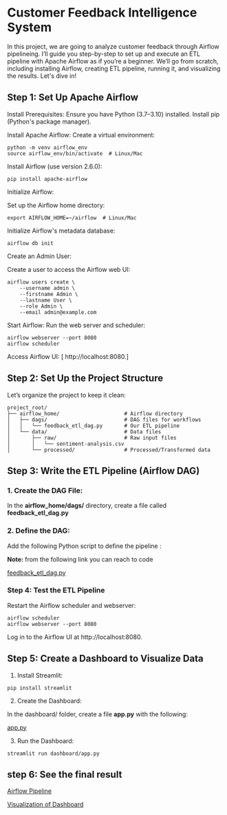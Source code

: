 # Customer Feedback Intelligence System
In this project, we are going to analyze customer feedback through Airflow pipelineing.
I’ll guide you step-by-step to set up and execute an ETL pipeline with Apache Airflow as if you’re a beginner. We’ll go from scratch, including installing Airflow, creating ETL pipeline, running it, and visualizing the results. Let's dive in!

## Step 1: Set Up Apache Airflow

Install Prerequisites:
Ensure you have Python (3.7–3.10) installed.
Install pip (Python's package manager).

Install Apache Airflow:
Create a virtual environment:
```
python -m venv airflow_env
source airflow_env/bin/activate  # Linux/Mac
```

Install Airflow (use version 2.6.0):
```
pip install apache-airflow
```

Initialize Airflow:

Set up the Airflow home directory:
```
export AIRFLOW_HOME=~/airflow  # Linux/Mac
```

Initialize Airflow's metadata database:
```
airflow db init
```
Create an Admin User:

Create a user to access the Airflow web UI:
```
airflow users create \
    --username admin \
    --firstname Admin \
    --lastname User \
    --role Admin \
    --email admin@example.com
```
Start Airflow:
Run the web server and scheduler:
```
airflow webserver --port 8080
airflow scheduler
```
Access Airflow UI:
[ http://localhost:8080.]

## Step 2: Set Up the Project Structure

Let’s organize the project to keep it clean:
```
project_root/
├── airflow_home/                     # Airflow directory
│   ├── dags/                         # DAG files for workflows
│   │   └── feedback_etl_dag.py       # Our ETL pipeline
│   └── data/                         # Data files
│       ├── raw/                      # Raw input files
│       │   └── sentiment-analysis.csv
│       └── processed/                # Processed/Transformed data

```
## Step 3: Write the ETL Pipeline (Airflow DAG)
### 1. Create the DAG File:
In the **airflow_home/dags/** directory, create a file called    **feedback_etl_dag.py**
### 2. Define the DAG:
Add the following Python script to define the pipeline :

**Note:** from the following link you can reach to code 

[feedback_etl_dag.py](https://github.com/azizivakili/Customer_Feedback_Intelligence_system/blob/main/dags/feedback_etl_dag.py)



### Step 4: Test the ETL Pipeline

Restart the Airflow scheduler and webserver:
```
airflow scheduler
airflow webserver --port 8080
```
Log in to the Airflow UI at http://localhost:8080.

## Step 5: Create a Dashboard to Visualize Data

1. Install Streamlit:
```
pip install streamlit
```
2. Create the Dashboard:

In the dashboard/ folder, create a file **app.py** with the following:

[app.py](https://github.com/azizivakili/Customer_Feedback_Intelligence_system/blob/main/dashboard/app.py)

3. Run the Dashboard:
```
streamlit run dashboard/app.py
```

## step 6: See the final result 

[Airflow Pipeline](https://github.com/azizivakili/Customer_Feedback_Intelligence_system/blob/main/Images/Airflow-Pipeline.png)


[Visualization of Dashboard](https://github.com/azizivakili/Customer_Feedback_Intelligence_system/blob/main/Images/Dashboard.png)

